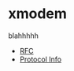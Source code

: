 # xmodem 

blahhhhh

- [RFC](https://www.rfc-editor.org/rfc/rfc916)
- [Protocol Info](https://www.geeksforgeeks.org/xmodem-file-transfer-protocol/)
